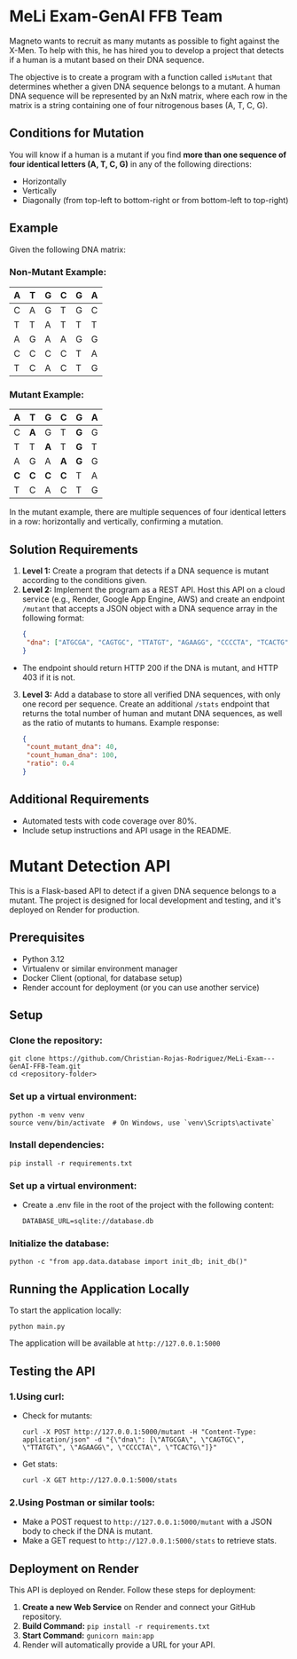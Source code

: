 # MeLi Exam-GenAI FFB Team

Magneto wants to recruit as many mutants as possible to fight against the X-Men. To help with this, he has hired you to develop a project that detects if a human is a mutant based on their DNA sequence.

The objective is to create a program with a function called `isMutant` that determines whether a given DNA sequence belongs to a mutant. A human DNA sequence will be represented by an NxN matrix, where each row in the matrix is a string containing one of four nitrogenous bases (A, T, C, G).

## Conditions for Mutation
You will know if a human is a mutant if you find **more than one sequence of four identical letters (A, T, C, G)** in any of the following directions:
- Horizontally
- Vertically
- Diagonally (from top-left to bottom-right or from bottom-left to top-right)

## Example
Given the following DNA matrix:

### Non-Mutant Example:

| A | T | G | C | G | A |
|---|---|---|---|---|---|
| C | A | G | T | G | C |
| T | T | A | T | T | T |
| A | G | A | A | G | G |
| C | C | C | C | T | A |
| T | C | A | C | T | G |

### Mutant Example:

| **A** | T | G | C | **G** | A |
|---|---|---|---|---|---|
| C | **A** | G | T | **G** | G |
| T | T | **A** | T | **G** | T |
| A | G | A | **A** | **G** | G |
| **C** | **C** | **C** | **C** | T | A |
| T | C | A | C | T | G |

In the mutant example, there are multiple sequences of four identical letters in a row: horizontally and vertically, confirming a mutation.

## Solution Requirements

1. **Level 1:** Create a program that detects if a DNA sequence is mutant according to the conditions given.
2. **Level 2:** Implement the program as a REST API. Host this API on a cloud service (e.g., Render, Google App Engine, AWS) and create an endpoint `/mutant` that accepts a JSON object with a DNA sequence array in the following format:
   ``` JSON
   {
    "dna": ["ATGCGA", "CAGTGC", "TTATGT", "AGAAGG", "CCCCTA", "TCACTG"]
   }
- The endpoint should return HTTP 200 if the DNA is mutant, and HTTP 403 if it is not.
3. **Level 3:** Add a database to store all verified DNA sequences, with only one record per sequence. Create an additional `/stats` endpoint that returns the total number of human and mutant DNA sequences, as well as the ratio of mutants to humans. Example response:
   ``` JSON
   {
    "count_mutant_dna": 40,
    "count_human_dna": 100,
    "ratio": 0.4
   }
## Additional Requirements
- Automated tests with code coverage over 80%.
- Include setup instructions and API usage in the README.



# Mutant Detection API
This is a Flask-based API to detect if a given DNA sequence belongs to a mutant. The project is designed for local development and testing, and it's deployed on Render for production.

## Prerequisites
- Python 3.12
- Virtualenv or similar environment manager
- Docker Client (optional, for database setup)
- Render account for deployment (or you can use another service)

## Setup

### Clone the repository:
    git clone https://github.com/Christian-Rojas-Rodriguez/MeLi-Exam---GenAI-FFB-Team.git
    cd <repository-folder>
### Set up a virtual environment:
    python -m venv venv
    source venv/bin/activate  # On Windows, use `venv\Scripts\activate`
### Install dependencies:
    pip install -r requirements.txt
### Set up a virtual environment:
- Create a .env file in the root of the project with the following content:
  
      DATABASE_URL=sqlite://database.db
  
### Initialize the database:
    python -c "from app.data.database import init_db; init_db()"
## Running the Application Locally
To start the application locally:
    
    python main.py
The application will be available at `http://127.0.0.1:5000`

## Testing the API
### 1.Using curl:
- Check for mutants:
  
      curl -X POST http://127.0.0.1:5000/mutant -H "Content-Type: application/json" -d "{\"dna\": [\"ATGCGA\", \"CAGTGC\", \"TTATGT\", \"AGAAGG\", \"CCCCTA\", \"TCACTG\"]}"
- Get stats:

      curl -X GET http://127.0.0.1:5000/stats
### 2.Using Postman or similar tools:
- Make a POST request to `http://127.0.0.1:5000/mutant` with a JSON body to check if the DNA is mutant.
- Make a GET request to `http://127.0.0.1:5000/stats` to retrieve stats.
    
## Deployment on Render
This API is deployed on Render. Follow these steps for deployment:
1. **Create a new Web Service** on Render and connect your GitHub repository.
2. **Build Command:** `pip install -r requirements.txt`
3. **Start Command:** `gunicorn main:app`
4. Render will automatically provide a URL for your API.
